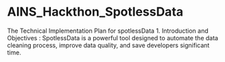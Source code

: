 # AINS_Hackthon_SpotlessData
The Technical Implementation Plan for spotlessData   1. Introduction and Objectives : SpotlessData is a powerful tool designed to automate the data cleaning process, improve data quality, and save developers significant time. 
